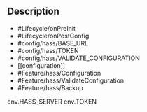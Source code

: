 ## Description

- #Lifecycle/onPreInit 
- #Lifecycle/onPostConfig 
- #config/hass/BASE_URL 
- #config/hass/TOKEN 
- #config/hass/VALIDATE_CONFIGURATION
- [[configuration]]
- #Feature/hass/Configuration
- #Feature/hass/ValidateConfiguration
- #Feature/hass/Backup

env.HASS_SERVER
env.TOKEN